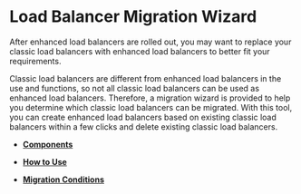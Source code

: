 # Load Balancer Migration Wizard<a name="EN-US_TOPIC_0118977675"></a>

After enhanced load balancers are rolled out, you may want to replace your classic load balancers with enhanced load balancers to better fit your requirements.

Classic load balancers are different from enhanced load balancers in the use and functions, so not all classic load balancers can be used as enhanced load balancers. Therefore, a migration wizard is provided to help you determine which classic load balancers can be migrated. With this tool, you can create enhanced load balancers based on existing classic load balancers within a few clicks and delete existing classic load balancers.

-   **[Components](components.md)**  

-   **[How to Use](how-to-use.md)**  

-   **[Migration Conditions](migration-conditions.md)**  


